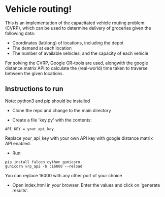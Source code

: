 # Vehicle routing!

This is an implementation of the capacitated vehicle routing problem (CVRP), which can be used to determine delivery of groceries given the following data:
- Coordinates (lat/long) of locations, including the depot
- The demand at each location
- The number of available vehicles, and the capacity of each vehicle

For solving the CVRP, Google OR-tools are used, alongwith the google distance matrix API to calculate the (real-world) time taken to traverse between the given locations.

## Instructions to run
Note: python3 and pip should be installed

- Clone the repo and change to the main directory

- Create a file 'key.py' with the contents:
``` 
API_KEY = your_api_key
```
Replace your_api_key with your own API key with google distance matrix API enabled.

- Run:
```
pip install falcon cython gunicorn
gunicorn vrp_api -b :16000 --reload
```
You can replace 16000 with any other port of your choice

- Open index.html in your browser. Enter the values and click on 'generate results'.

